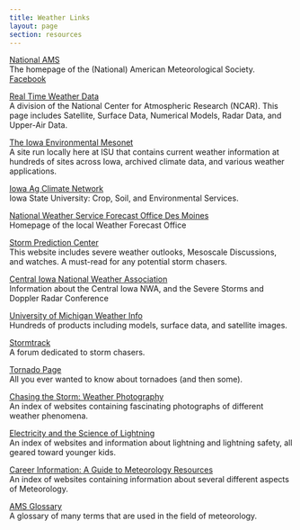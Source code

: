 ```yaml
---
title: Weather Links
layout: page
section: resources
---
```


[National AMS](http://www.ametsoc.org/) <br>
The homepage of the (National) American Meteorological Society. [Facebook](http://www.facebook.com/ametsoc)

[Real Time Weather Data](http://www.rap.ucar.edu/weather/) <br>
A division of the National Center for Atmospheric Research (NCAR). This page includes Satellite, Surface Data, Numerical Models, Radar Data, and Upper-Air Data.

[The Iowa Environmental Mesonet](http://mesonet.agron.iastate.edu) <br>
A site run locally here at ISU that contains current weather information at hundreds of sites across Iowa, archived climate data, and various weather applications.

[Iowa Ag Climate Network](http://www.meteor.iastate.edu/agclimate/index.html) <br>
Iowa State University: Crop, Soil, and Environmental Services.

[National Weather Service Forecast Office Des Moines](http://www.crh.noaa.gov/dmx) <br>
Homepage of the local Weather Forecast Office

[Storm Prediction Center](http://www.spc.noaa.gov/) <br>
This website includes severe weather outlooks, Mesoscale Discussions, and watches. A must-read for any potential storm chasers.

[Central Iowa National Weather Association](http://www.iowa-nwa.com/) <br>
Information about the Central Iowa NWA, and the Severe Storms and Doppler Radar Conference

[University of Michigan Weather Info](http://cirrus.sprl.umich.edu/wxnet/) <br>
Hundreds of products including models, surface data, and satellite images.

[Stormtrack](http://www.stormtrack.org/forums/) <br>
A forum dedicated to storm chasers.

[Tornado Page](http://www.tornadoproject.com/) <br>
All you ever wanted to know about tornadoes (and then some).

[Chasing the Storm: Weather Photography](http://www.mjjsales.com/articles/chasing-the-storm-weather-photography.html) <br>
An index of websites containing fascinating photographs of different weather phenomena.

[Electricity and the Science of Lightning](http://www.widespreadsales.com/Electricity-and-the-Science-of-Lightning) <br>
An index of websites and information about lightning and lightning safety, all geared toward younger kids.

[Career Information: A Guide to Meteorology Resources](http://www.careeroverview.com/career-information-a-guide-to-meteorology-resources.html) <br>
An index of websites containing information about several different aspects of Meteorology.

[AMS Glossary](http://glossary.ametsoc.org/wiki/Main_Page) <br>
A glossary of many terms that are used in the field of meteorology.